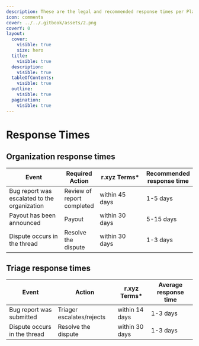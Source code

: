 ```yaml
---
description: These are the legal and recommended response times per Platform user.
icon: comments
cover: ../../.gitbook/assets/2.png
coverY: 0
layout:
  cover:
    visible: true
    size: hero
  title:
    visible: true
  description:
    visible: true
  tableOfContents:
    visible: true
  outline:
    visible: true
  pagination:
    visible: true
---
```


# Response Times

## Organization response times

<table><thead><tr><th width="178">Event</th><th>Required Action</th><th width="167">r.xyz Terms*</th><th>Recommended response time</th></tr></thead><tbody><tr><td>Bug report was escalated to the organization</td><td>Review of report completed</td><td>within 45 days</td><td>1-5 days</td></tr><tr><td>Payout has been announced</td><td>Payout</td><td>within 30 days</td><td>5-15 days</td></tr><tr><td>Dispute occurs in the thread</td><td>Resolve the dispute</td><td>within 30 days</td><td>1-3 days</td></tr></tbody></table>

## Triage response times

| Event                        | Action                    | r.xyz Terms\*  | Average response time |
| ---------------------------- | ------------------------- | -------------- | --------------------- |
| Bug report was submitted     | Triager escalates/rejects | within 14 days | 1-3 days              |
| Dispute occurs in the thread | Resolve the dispute       | within 30 days | 1-3 days              |
